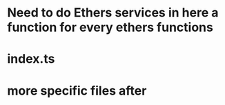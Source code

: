 # Need to do Ethers services in here a function for every ethers functions

# index.ts

# more specific files after
